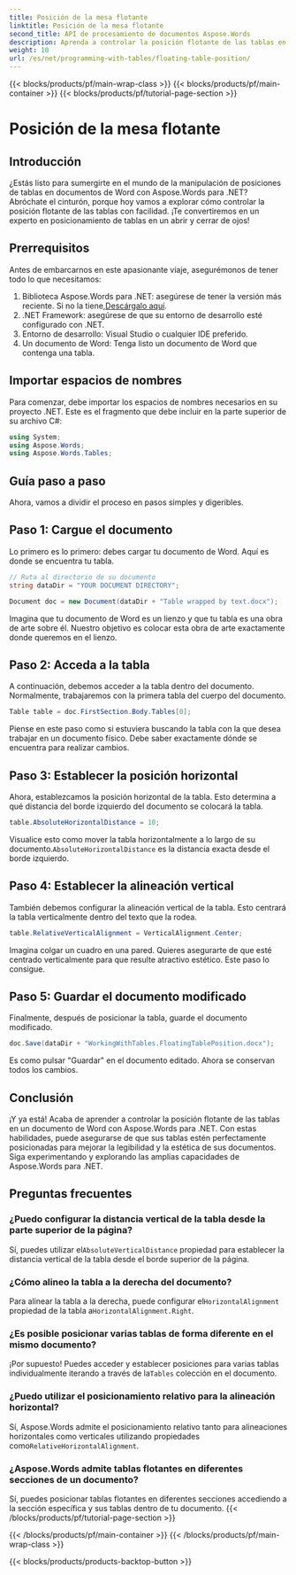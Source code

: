 ```yaml
---
title: Posición de la mesa flotante
linktitle: Posición de la mesa flotante
second_title: API de procesamiento de documentos Aspose.Words
description: Aprenda a controlar la posición flotante de las tablas en documentos de Word usando Aspose.Words para .NET con nuestra guía detallada paso a paso.
weight: 10
url: /es/net/programming-with-tables/floating-table-position/
---
```


{{< blocks/products/pf/main-wrap-class >}}
{{< blocks/products/pf/main-container >}}
{{< blocks/products/pf/tutorial-page-section >}}

# Posición de la mesa flotante

## Introducción

¿Estás listo para sumergirte en el mundo de la manipulación de posiciones de tablas en documentos de Word con Aspose.Words para .NET? Abróchate el cinturón, porque hoy vamos a explorar cómo controlar la posición flotante de las tablas con facilidad. ¡Te convertiremos en un experto en posicionamiento de tablas en un abrir y cerrar de ojos!

## Prerrequisitos

Antes de embarcarnos en este apasionante viaje, asegurémonos de tener todo lo que necesitamos:

1. Biblioteca Aspose.Words para .NET: asegúrese de tener la versión más reciente. Si no la tiene,[Descárgalo aquí](https://releases.aspose.com/words/net/).
2. .NET Framework: asegúrese de que su entorno de desarrollo esté configurado con .NET.
3. Entorno de desarrollo: Visual Studio o cualquier IDE preferido.
4. Un documento de Word: Tenga listo un documento de Word que contenga una tabla.

## Importar espacios de nombres

Para comenzar, debe importar los espacios de nombres necesarios en su proyecto .NET. Este es el fragmento que debe incluir en la parte superior de su archivo C#:

```csharp
using System;
using Aspose.Words;
using Aspose.Words.Tables;
```

## Guía paso a paso

Ahora, vamos a dividir el proceso en pasos simples y digeribles.

## Paso 1: Cargue el documento

Lo primero es lo primero: debes cargar tu documento de Word. Aquí es donde se encuentra tu tabla.

```csharp
// Ruta al directorio de su documento
string dataDir = "YOUR DOCUMENT DIRECTORY";

Document doc = new Document(dataDir + "Table wrapped by text.docx");
```

Imagina que tu documento de Word es un lienzo y que tu tabla es una obra de arte sobre él. Nuestro objetivo es colocar esta obra de arte exactamente donde queremos en el lienzo.

## Paso 2: Acceda a la tabla

A continuación, debemos acceder a la tabla dentro del documento. Normalmente, trabajaremos con la primera tabla del cuerpo del documento.

```csharp
Table table = doc.FirstSection.Body.Tables[0];
```

Piense en este paso como si estuviera buscando la tabla con la que desea trabajar en un documento físico. Debe saber exactamente dónde se encuentra para realizar cambios.

## Paso 3: Establecer la posición horizontal

Ahora, establezcamos la posición horizontal de la tabla. Esto determina a qué distancia del borde izquierdo del documento se colocará la tabla.

```csharp
table.AbsoluteHorizontalDistance = 10;
```

 Visualice esto como mover la tabla horizontalmente a lo largo de su documento.`AbsoluteHorizontalDistance` es la distancia exacta desde el borde izquierdo.

## Paso 4: Establecer la alineación vertical

También debemos configurar la alineación vertical de la tabla. Esto centrará la tabla verticalmente dentro del texto que la rodea.

```csharp
table.RelativeVerticalAlignment = VerticalAlignment.Center;
```

Imagina colgar un cuadro en una pared. Quieres asegurarte de que esté centrado verticalmente para que resulte atractivo estético. Este paso lo consigue.

## Paso 5: Guardar el documento modificado

Finalmente, después de posicionar la tabla, guarde el documento modificado.

```csharp
doc.Save(dataDir + "WorkingWithTables.FloatingTablePosition.docx");
```

Es como pulsar "Guardar" en el documento editado. Ahora se conservan todos los cambios.

## Conclusión

¡Y ya está! Acaba de aprender a controlar la posición flotante de las tablas en un documento de Word con Aspose.Words para .NET. Con estas habilidades, puede asegurarse de que sus tablas estén perfectamente posicionadas para mejorar la legibilidad y la estética de sus documentos. Siga experimentando y explorando las amplias capacidades de Aspose.Words para .NET.

## Preguntas frecuentes

### ¿Puedo configurar la distancia vertical de la tabla desde la parte superior de la página?

 Sí, puedes utilizar el`AbsoluteVerticalDistance` propiedad para establecer la distancia vertical de la tabla desde el borde superior de la página.

### ¿Cómo alineo la tabla a la derecha del documento?

 Para alinear la tabla a la derecha, puede configurar el`HorizontalAlignment` propiedad de la tabla a`HorizontalAlignment.Right`.

### ¿Es posible posicionar varias tablas de forma diferente en el mismo documento?

 ¡Por supuesto! Puedes acceder y establecer posiciones para varias tablas individualmente iterando a través de la`Tables` colección en el documento.

### ¿Puedo utilizar el posicionamiento relativo para la alineación horizontal?

Sí, Aspose.Words admite el posicionamiento relativo tanto para alineaciones horizontales como verticales utilizando propiedades como`RelativeHorizontalAlignment`.

### ¿Aspose.Words admite tablas flotantes en diferentes secciones de un documento?

Sí, puedes posicionar tablas flotantes en diferentes secciones accediendo a la sección específica y sus tablas dentro de tu documento.
{{< /blocks/products/pf/tutorial-page-section >}}

{{< /blocks/products/pf/main-container >}}
{{< /blocks/products/pf/main-wrap-class >}}

{{< blocks/products/products-backtop-button >}}
